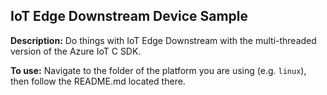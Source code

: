 ## IoT Edge Downstream Device Sample

**Description:**
Do things with IoT Edge Downstream with the multi-threaded version of the Azure IoT C SDK.

**To use:** 
Navigate to the folder of the platform you are using (e.g. `linux`), then follow the README.md located there.
